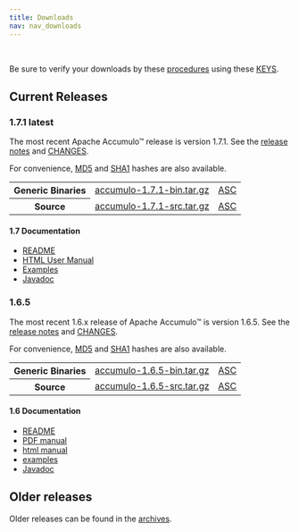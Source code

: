 ```yaml
---
title: Downloads
nav: nav_downloads
---
```


<script type="text/javascript">
/**
* Function that tracks a click on an outbound link in Google Analytics.
* This function takes a valid URL string as an argument, and uses that URL string
* as the event label.
*/
var gaCallback = function(event) {
  var hrefUrl = event.target.getAttribute('href')
  if (event.ctrlKey || event.shiftKey || event.metaKey || event.which == 2) {
    var newWin = true;}

  // $(this) != this
  var url = "http://accumulo.apache.org" + $(this).attr("id")
  if (newWin) {
    ga('send', 'event', 'outbound', 'click', url, {'nonInteraction': 1});
    return true;
  } else {
    ga('send', 'event', 'outbound', 'click', url, {'hitCallback':
    function () {window.location.href = hrefUrl;}}, {'nonInteraction': 1});
    return false;
  }
};

$( document ).ready(function() {
  if (ga.hasOwnProperty('loaded') && ga.loaded === true) {
    $('.download_external').click(gaCallback);
  }
});

var createSection = function(name, items, divider) {
  var section = '';
  if (divider == undefined) { divider = true; }
  if (divider) {
    section += '<li class="divider" <="" li=""> </li>';
  }
  section += '<li class="dropdown-header">' + name + '</li>';
  for (var i = 0; i < items.length; i++) {
    section += '<li><a href="#">' + items[i] + '</a></li>';
  }
  return section;
};

var updateLinks = function(mirror) {
  $('a[link-suffix]').each(function(i, obj) {
    $(obj).attr('href', mirror.replace(/\/+$/, "") + $(obj).attr('link-suffix'));
  });
};

var mirrorsCallback = function(json) {
  var mirrorSelection = $("#mirror_selection");
  var htmlContent =  '<span class="help-block">Select a mirror:</span>' +
    '<div class="btn-group">' +
      '<button type="button" class="btn btn-default dropdown-toggle" data-toggle="dropdown">' +
        '<span data-bind="label">' + json.preferred + '</span>&nbsp;<span class="caret">' +
      '</button>' +
      '<ul class="dropdown-menu">';

  htmlContent += createSection("Preferred Mirror (based on location)", [ json.preferred ], false);
  htmlContent += createSection("HTTP Mirrors", json.http);
  htmlContent += createSection("FTP Mirrors", json.ftp);
  htmlContent += createSection("Backup Mirrors", json.backup);

  htmlContent += '</ul></div>';
  mirrorSelection.html(htmlContent);

  $("#mirror_selection a").click(function(event) {
      var target=$(event.target);
      var mirror=target.text();
      updateLinks(mirror);
      target.closest('.btn-group').find('[data-bind="label"]').text(mirror).end();
  });

  updateLinks(json.preferred);
};

// get mirrors when page is ready
var mirrorURL = "/mirrors.cgi"; // http[s]://accumulo.apache.org/mirrors.cgi
$(function() { $.getJSON(mirrorURL + "?as_json", mirrorsCallback); });

</script>

<div id="mirror_selection"></div>
<br />

Be sure to verify your downloads by these [procedures][VERIFY_PROCEDURES] using these [KEYS][GPG_KEYS].

## Current Releases

### 1.7.1 <span class="label label-primary">latest</span>

The most recent Apache Accumulo&trade; release is version 1.7.1. See the [release notes][REL_NOTES_17] and [CHANGES][CHANGES_17].

For convenience, [MD5][MD5SUM_17] and [SHA1][SHA1SUM_17] hashes are also available.

<table class="table">
<tr>
<th>Generic Binaries</th>
<td><a href="https://www.apache.org/dyn/closer.lua/accumulo/1.7.1/accumulo-1.7.1-bin.tar.gz" link-suffix="/accumulo/1.7.1/accumulo-1.7.1-bin.tar.gz" class="download_external" id="/downloads/accumulo-1.7.1-bin.tar.gz">accumulo-1.7.1-bin.tar.gz</a></td>
<td><a href="https://www.apache.org/dist/accumulo/1.7.1/accumulo-1.7.1-bin.tar.gz.asc">ASC</a></td>
</tr>
<tr>
<th>Source</th>
<td><a href="https://www.apache.org/dyn/closer.lua/accumulo/1.7.1/accumulo-1.7.1-src.tar.gz" link-suffix="/accumulo/1.7.1/accumulo-1.7.1-src.tar.gz" class="download_external" id="/downloads/accumulo-1.7.1-src.tar.gz">accumulo-1.7.1-src.tar.gz</a></td>
<td><a href="https://www.apache.org/dist/accumulo/1.7.1/accumulo-1.7.1-src.tar.gz.asc">ASC</a></td>
</tr>
</table>

#### 1.7 Documentation
* <a href="https://github.com/apache/accumulo/blob/rel/1.7.1/README.md" class="download_external" id="/1.7/README">README</a>
* [HTML User Manual][MANUAL_HTML_17]
* [Examples][EXAMPLES_17]
* <a href="/1.7/apidocs" class="download_external" id="/1.7/apidocs">Javadoc</a>

### 1.6.5

The most recent 1.6.x release of Apache Accumulo&trade; is version 1.6.5. See the [release notes][REL_NOTES_16] and [CHANGES][CHANGES_16].

For convenience, [MD5][MD5SUM_16] and [SHA1][SHA1SUM_16] hashes are also available.

<table class="table">
<tr>
<th>Generic Binaries</th>
<td><a href="https://www.apache.org/dyn/closer.lua/accumulo/1.6.5/accumulo-1.6.5-bin.tar.gz" link-suffix="/accumulo/1.6.5/accumulo-1.6.5-bin.tar.gz" class="download_external" id="/downloads/accumulo-1.6.5-bin.tar.gz">accumulo-1.6.5-bin.tar.gz</a></td>
<td><a href="https://www.apache.org/dist/accumulo/1.6.5/accumulo-1.6.5-bin.tar.gz.asc">ASC</a></td>
</tr>
<tr>
<th>Source</th>
<td><a href="https://www.apache.org/dyn/closer.lua/accumulo/1.6.5/accumulo-1.6.5-src.tar.gz" link-suffix="/accumulo/1.6.5/accumulo-1.6.5-src.tar.gz" class="download_external" id="/downloads/accumulo-1.6.5-src.tar.gz">accumulo-1.6.5-src.tar.gz</a></td>
<td><a href="https://www.apache.org/dist/accumulo/1.6.5/accumulo-1.6.5-src.tar.gz.asc">ASC</a></td>
</tr>
</table>

#### 1.6 Documentation
* <a href="https://git-wip-us.apache.org/repos/asf?p=accumulo.git;a=blob_plain;f=README;hb=rel/1.6.5" class="download_external" id="/1.6/README">README</a>
* <a href="http://search.maven.org/remotecontent?filepath=org/apache/accumulo/accumulo-docs/1.6.5/accumulo-docs-1.6.5-user-manual.pdf" class="download_external" id="/1.6/accumulo_user_manual.pdf">PDF manual</a>
* [html manual][MANUAL_HTML_16]
* [examples][EXAMPLES_16]
* <a href="/1.6/apidocs" class="download_external" id="/1.6/apidocs">Javadoc</a>

## Older releases

Older releases can be found in the [archives][ARCHIVES].


[VERIFY_PROCEDURES]: https://www.apache.org/info/verification.html "Verify"
[GPG_KEYS]: https://www.apache.org/dist/accumulo/KEYS "KEYS"
[ARCHIVES]: https://archive.apache.org/dist/accumulo/

[MANUAL_HTML_16]: /1.6/accumulo_user_manual.html "1.6 user manual"
[MANUAL_HTML_17]: /1.7/accumulo_user_manual.html "1.7 user manual"

[EXAMPLES_16]: /1.6/examples "1.6 examples"
[EXAMPLES_17]: /1.7/examples "1.7 examples"

[CHANGES_16]: https://issues.apache.org/jira/browse/ACCUMULO/fixforversion/12333674 "1.6.5 CHANGES"
[CHANGES_17]: https://issues.apache.org/jira/browse/ACCUMULO/fixforversion/12329940 "1.7.1 CHANGES"

[REL_NOTES_16]: /release_notes/1.6.5.html "1.6.5 Release Notes"
[REL_NOTES_17]: /release_notes/1.7.1.html "1.7.1 Release Notes"

[MD5SUM_16]: https://www.apache.org/dist/accumulo/1.6.5/MD5SUM "1.6.5 MD5 file hashes"
[MD5SUM_17]: https://www.apache.org/dist/accumulo/1.7.1/MD5SUM "1.7.1 MD5 file hashes"

[SHA1SUM_16]: https://www.apache.org/dist/accumulo/1.6.5/SHA1SUM "1.6.5 SHA1 file hashes"
[SHA1SUM_17]: https://www.apache.org/dist/accumulo/1.7.1/SHA1SUM "1.7.1 SHA1 file hashes"

